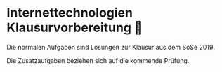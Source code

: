 # Internettechnologien Klausurvorbereitung 👾

Die normalen Aufgaben sind Lösungen zur Klausur aus dem SoSe 2019.

Die Zusatzaufgaben beziehen sich auf die kommende Prüfung.
